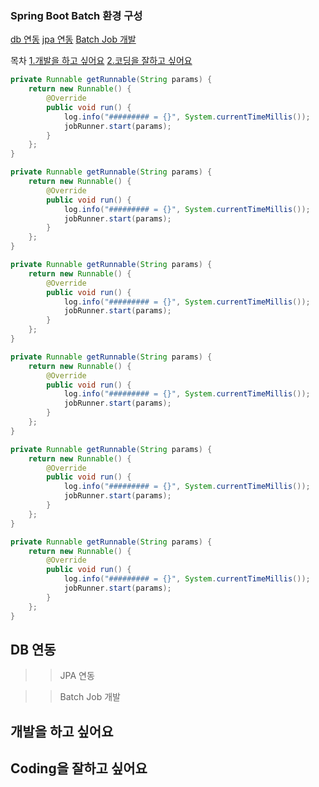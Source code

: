 ### Spring Boot Batch 환경 구성

[db 연동](#db-연동)
[jpa 연동](#jpa-연동)
[Batch Job 개발](#batch-job-개발)


목차
[1.개발을 하고 싶어요](#개발을-하고-싶어요)
[2.코딩을 잘하고 싶어요](#coding을-잘하고-싶어요)

```Java
private Runnable getRunnable(String params) {
    return new Runnable() {
        @Override
        public void run() {
            log.info("######### = {}", System.currentTimeMillis());
            jobRunner.start(params);
        }
    };
}
```
```Java
private Runnable getRunnable(String params) {
    return new Runnable() {
        @Override
        public void run() {
            log.info("######### = {}", System.currentTimeMillis());
            jobRunner.start(params);
        }
    };
}
```
```Java
private Runnable getRunnable(String params) {
    return new Runnable() {
        @Override
        public void run() {
            log.info("######### = {}", System.currentTimeMillis());
            jobRunner.start(params);
        }
    };
}
```
```Java
private Runnable getRunnable(String params) {
    return new Runnable() {
        @Override
        public void run() {
            log.info("######### = {}", System.currentTimeMillis());
            jobRunner.start(params);
        }
    };
}
```
```Java
private Runnable getRunnable(String params) {
    return new Runnable() {
        @Override
        public void run() {
            log.info("######### = {}", System.currentTimeMillis());
            jobRunner.start(params);
        }
    };
}
```
```Java
private Runnable getRunnable(String params) {
    return new Runnable() {
        @Override
        public void run() {
            log.info("######### = {}", System.currentTimeMillis());
            jobRunner.start(params);
        }
    };
}
```

## DB 연동

>> JPA 연동

>> Batch Job 개발
## 개발을 하고 싶어요
## Coding을 잘하고 싶어요
